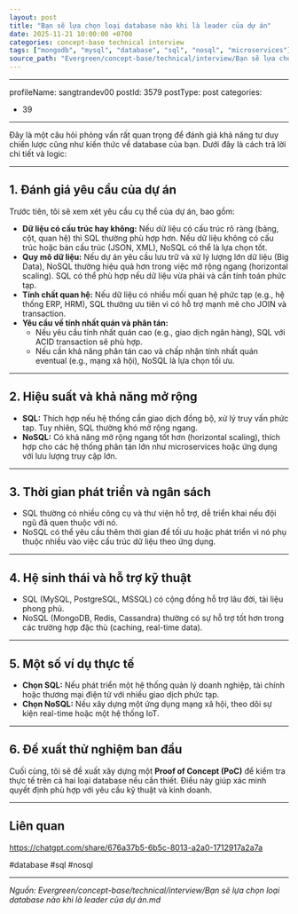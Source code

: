 ```yaml
---
layout: post
title: "Bạn sẽ lựa chọn loại database nào khi là leader của dự án"
date: 2025-11-21 10:00:00 +0700
categories: concept-base technical interview
tags: ["mongodb", "mysql", "database", "sql", "nosql", "microservices"]
source_path: "Evergreen/concept-base/technical/interview/Bạn sẽ lựa chọn loại database nào khi là leader của dự án.md"
---
```

---
profileName: sangtrandev00
postId: 3579
postType: post
categories:
  - 39
---
Đây là một câu hỏi phỏng vấn rất quan trọng để đánh giá khả năng tư duy chiến lược cũng như kiến thức về database của bạn. Dưới đây là cách trả lời chi tiết và logic:

---

## **1. Đánh giá yêu cầu của dự án**  
Trước tiên, tôi sẽ xem xét yêu cầu cụ thể của dự án, bao gồm:

- **Dữ liệu có cấu trúc hay không:** Nếu dữ liệu có cấu trúc rõ ràng (bảng, cột, quan hệ) thì SQL thường phù hợp hơn. Nếu dữ liệu không có cấu trúc hoặc bán cấu trúc (JSON, XML), NoSQL có thể là lựa chọn tốt.
- **Quy mô dữ liệu:** Nếu dự án yêu cầu lưu trữ và xử lý lượng lớn dữ liệu (Big Data), NoSQL thường hiệu quả hơn trong việc mở rộng ngang (horizontal scaling). SQL có thể phù hợp nếu dữ liệu vừa phải và cần tính toán phức tạp.
- **Tính chất quan hệ:** Nếu dữ liệu có nhiều mối quan hệ phức tạp (e.g., hệ thống ERP, HRM), SQL thường ưu tiên vì có hỗ trợ mạnh mẽ cho JOIN và transaction.
- **Yêu cầu về tính nhất quán và phân tán:**
    - Nếu yêu cầu tính nhất quán cao (e.g., giao dịch ngân hàng), SQL với ACID transaction sẽ phù hợp.
    - Nếu cần khả năng phân tán cao và chấp nhận tính nhất quán eventual (e.g., mạng xã hội), NoSQL là lựa chọn tối ưu.

---

## **2. Hiệu suất và khả năng mở rộng**

- **SQL:** Thích hợp nếu hệ thống cần giao dịch đồng bộ, xử lý truy vấn phức tạp. Tuy nhiên, SQL thường khó mở rộng ngang.
- **NoSQL:** Có khả năng mở rộng ngang tốt hơn (horizontal scaling), thích hợp cho các hệ thống phân tán lớn như microservices hoặc ứng dụng với lưu lượng truy cập lớn.

---

## **3. Thời gian phát triển và ngân sách**

- SQL thường có nhiều công cụ và thư viện hỗ trợ, dễ triển khai nếu đội ngũ đã quen thuộc với nó.
- NoSQL có thể yêu cầu thêm thời gian để tối ưu hoặc phát triển vì nó phụ thuộc nhiều vào việc cấu trúc dữ liệu theo ứng dụng.

---

## **4. Hệ sinh thái và hỗ trợ kỹ thuật**

- SQL (MySQL, PostgreSQL, MSSQL) có cộng đồng hỗ trợ lâu đời, tài liệu phong phú.
- NoSQL (MongoDB, Redis, Cassandra) thường có sự hỗ trợ tốt hơn trong các trường hợp đặc thù (caching, real-time data).

---

## **5. Một số ví dụ thực tế**

- **Chọn SQL:** Nếu phát triển một hệ thống quản lý doanh nghiệp, tài chính hoặc thương mại điện tử với nhiều giao dịch phức tạp.
- **Chọn NoSQL:** Nếu xây dựng một ứng dụng mạng xã hội, theo dõi sự kiện real-time hoặc một hệ thống IoT.

---

## **6. Đề xuất thử nghiệm ban đầu**  
Cuối cùng, tôi sẽ đề xuất xây dựng một **Proof of Concept (PoC)** để kiểm tra thực tế trên cả hai loại database nếu cần thiết. Điều này giúp xác minh quyết định phù hợp với yêu cầu kỹ thuật và kinh doanh.


---
## Liên quan


https://chatgpt.com/share/676a37b5-6b5c-8013-a2a0-1712917a2a7a

#database #sql #nosql

---
*Nguồn: Evergreen/concept-base/technical/interview/Bạn sẽ lựa chọn loại database nào khi là leader của dự án.md*